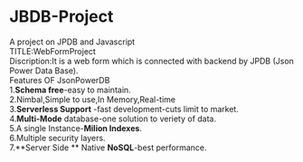 # JBDB-Project
A project on JPDB and Javascript\
TITLE:WebFormProject\
Discription:It is a web form which is connected with backend by JPDB (Json Power Data Base).\
Features OF JsonPowerDB\
      1.**Schema free**-easy to maintain.\
      2.Nimbal,Simple to use,In Memory,Real-time\
      3.**Serverless Support** -fast development-cuts limit to market.\
      4.**Multi-Mode** database-one solution to veriety of data.\
      5.A single Instance-**Milion Indexes**.\
      6.Multiple security layers.\
      7.**Server Side ** Native **NoSQL**-best performance.
